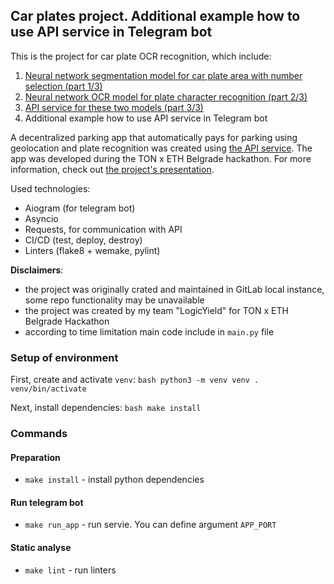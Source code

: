 ## Car plates project. Additional example how to use API service in Telegram bot

This is the project for car plate OCR recognition, which include:
1. [Neural network segmentation model for car plate area with number selection (part 1/3)](https://github.com/DimYun/car-plate-segm_model)
2. [Neural network OCR model for plate character recognition (part 2/3)](https://github.com/DimYun/car-plate-ocr_model)
3. [API service for these two models (part 3/3)](https://github.com/DimYun/car-plate_service)
4. Additional example how to use API service in Telegram bot

A decentralized parking app that automatically pays for parking using geolocation and plate recognition was created 
using [the API service](https://github.com/DimYun/car-plate_service). The app was developed during the TON x ETH Belgrade hackathon. For more information, 
check out [the project's presentation](presentation.pdf).

Used technologies:

* Aiogram (for telegram bot)
* Asyncio
* Requests, for communication with API
* CI/CD (test, deploy, destroy)
* Linters (flake8 + wemake, pylint)

**Disclaimers**:

* the project was originally crated and maintained in GitLab local instance, some repo functionality may be unavailable
* the project was created by my team "LogicYield" for TON х ETH Belgrade Hackathon
* according to time limitation main code include in `main.py` file


### Setup of environment

First, create and activate `venv`:
    ```bash
    python3 -m venv venv
    . venv/bin/activate
    ```

Next, install dependencies:
    ```bash
    make install
    ```


### Commands

#### Preparation
* `make install` - install python dependencies

#### Run telegram bot
* `make run_app` - run servie. You can define argument `APP_PORT`

#### Static analyse
* `make lint` - run linters
